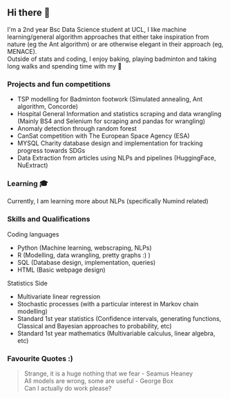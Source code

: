 ## Hi there 👋

I'm a 2nd year Bsc Data Science student at UCL, I  like machine learning/general algorithm approaches that either take inspiration from nature (eg the Ant algorithm) or are otherwise elegant in their approach (eg, MENACE).\
Outside of stats and coding, I enjoy baking, playing badminton and taking long walks and spending time with my 🐐

### Projects and fun competitions
- TSP modelling for Badminton footwork (Simulated annealing, Ant algorithm, Concorde) 
- Hospital General Information and statistics scraping and data wrangling (Mainly BS4 and Selenium for scraping and pandas for wrangling)
- Anomaly detection through random forest
- CanSat competition with The European Space Agency (ESA)
- MYSQL Charity database design and implementation for tracking progress towards SDGs 
- Data Extraction from articles using NLPs and pipelines (HuggingFace, NuExtract)

### Learning 🎓
Currently, I am learning more about NLPs (specifically Numind related)

### Skills and Qualifications

Coding languages
- Python (Machine learning, webscraping, NLPs)
- R (Modelling, data wrangling, pretty graphs :) )
- SQL (Database design, implementation, queries)
- HTML (Basic webpage design)

Statistics Side
- Multivariate linear regression 
- Stochastic processes (with a particular interest in Markov chain modelling)
- Standard 1st year statistics (Confidence intervals, generating functions, Classical and Bayesian approaches to probability, etc)
- Standard 1st year mathematics (Multivariable calculus, linear algebra, etc)

### Favourite Quotes :) 
> Strange, it is a huge nothing that we fear - Seamus Heaney \
> All models are wrong, some are useful - George Box \
> Can I actually do work please?


<!--
**Kang-Ji-2048/Kang-Ji-2048** is a ✨ _special_ ✨ repository because its `README.md` (this file) appears on your GitHub profile.

Here are some ideas to get you started:

- 🔭 I’m currently working on ...
- 🌱 I’m currently learning ...
- 👯 I’m looking to collaborate on ...
- 🤔 I’m looking for help with ...
- 💬 Ask me about ...
- 📫 How to reach me: ...
- 😄 Pronouns: ...
- ⚡ Fun fact: ...
-->
